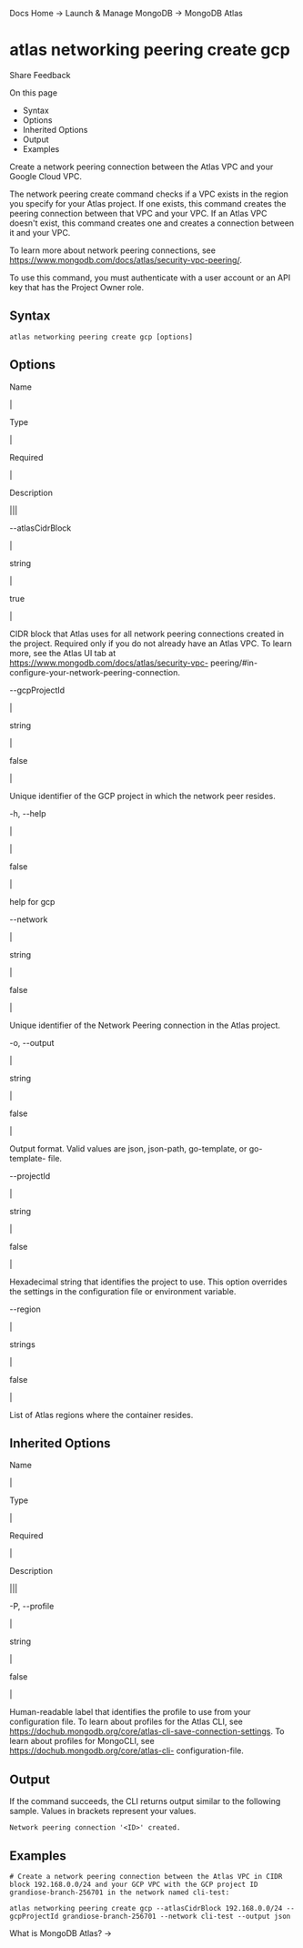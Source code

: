 Docs Home → Launch & Manage MongoDB → MongoDB Atlas

# atlas networking peering create gcp

Share Feedback

On this page

  * Syntax
  * Options
  * Inherited Options
  * Output
  * Examples

Create a network peering connection between the Atlas VPC and your Google
Cloud VPC.

The network peering create command checks if a VPC exists in the region you
specify for your Atlas project. If one exists, this command creates the
peering connection between that VPC and your VPC. If an Atlas VPC doesn't
exist, this command creates one and creates a connection between it and your
VPC.

To learn more about network peering connections, see
https://www.mongodb.com/docs/atlas/security-vpc-peering/.

To use this command, you must authenticate with a user account or an API key
that has the Project Owner role.

## Syntax

    
    
    atlas networking peering create gcp [options]  
      
  
## Options

Name

|

Type

|

Required

|

Description  
  
|||  
  
\--atlasCidrBlock

|

string

|

true

|

CIDR block that Atlas uses for all network peering connections created in the
project. Required only if you do not already have an Atlas VPC. To learn more,
see the Atlas UI tab at https://www.mongodb.com/docs/atlas/security-vpc-
peering/#in-configure-your-network-peering-connection.  
  
\--gcpProjectId

|

string

|

false

|

Unique identifier of the GCP project in which the network peer resides.  
  
-h, --help

|

|

false

|

help for gcp  
  
\--network

|

string

|

false

|

Unique identifier of the Network Peering connection in the Atlas project.  
  
-o, --output

|

string

|

false

|

Output format. Valid values are json, json-path, go-template, or go-template-
file.  
  
\--projectId

|

string

|

false

|

Hexadecimal string that identifies the project to use. This option overrides
the settings in the configuration file or environment variable.  
  
\--region

|

strings

|

false

|

List of Atlas regions where the container resides.  
  
## Inherited Options

Name

|

Type

|

Required

|

Description  
  
|||  
  
-P, --profile

|

string

|

false

|

Human-readable label that identifies the profile to use from your
configuration file. To learn about profiles for the Atlas CLI, see
https://dochub.mongodb.org/core/atlas-cli-save-connection-settings. To learn
about profiles for MongoCLI, see https://dochub.mongodb.org/core/atlas-cli-
configuration-file.  
  
## Output

If the command succeeds, the CLI returns output similar to the following
sample. Values in brackets represent your values.

    
    
    Network peering connection '<ID>' created.  
      
  
## Examples

    
    
    # Create a network peering connection between the Atlas VPC in CIDR block 192.168.0.0/24 and your GCP VPC with the GCP project ID grandiose-branch-256701 in the network named cli-test:  
      
    atlas networking peering create gcp --atlasCidrBlock 192.168.0.0/24 --gcpProjectId grandiose-branch-256701 --network cli-test --output json  
  
What is MongoDB Atlas? →

